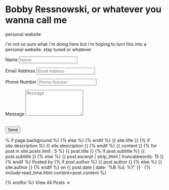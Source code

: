 # Bobby Ressnowski, or whatever you wanna call me
personal website

i'm not so sure what i'm doing here but i'm hoping to turn this into a personal website. stay tuned or whatever


<form name="sentMessage" id="contactForm" novalidate>
      <div class="control-group">
        <div class="form-group floating-label-form-group controls">
          <label>Name</label>
          <input type="text" class="form-control" placeholder="Name" id="name" required data-validation-required-message="Please enter your name.">
          <p class="help-block text-danger"></p>
        </div>
      </div>
      <div class="control-group">
        <div class="form-group floating-label-form-group controls">
          <label>Email Address</label>
          <input type="email" class="form-control" placeholder="Email Address" id="email" required data-validation-required-message="Please enter your email address.">
          <p class="help-block text-danger"></p>
        </div>
      </div>
      <div class="control-group">
        <div class="form-group col-xs-12 floating-label-form-group controls">
          <label>Phone Number</label>
          <input type="tel" class="form-control" placeholder="Phone Number" id="phone" required data-validation-required-message="Please enter your phone number.">
          <p class="help-block text-danger"></p>
        </div>
      </div>
      <div class="control-group">
        <div class="form-group floating-label-form-group controls">
          <label>Message</label>
          <textarea rows="5" class="form-control" placeholder="Message" id="message" required data-validation-required-message="Please enter a message."></textarea>
          <p class="help-block text-danger"></p>
        </div>
      </div>
      <br>
      <div id="success"></div>
      <div class="form-group">
        <button type="submit" class="btn btn-primary" id="sendMessageButton">Send</button>
      </div>
    </form>


% if page.background %}
{% else %}
{% endif %}
{{ site.title }}
{% if site.description %} {{ site.description }} {% endif %}
{{ content }} {% for post in site.posts limit : 5 %}
{{ post.title }}
{% if post.subtitle %}
{{ post.subtitle }}
{% else %}
{{ post.excerpt | strip_html | truncatewords: 15 }}
{% endif %}
Posted by {% if post.author %} {{ post.author }} {% else %} {{ site.author }} {% endif %} on {{ post.date | date: '%B %d, %Y' }} · {% include read_time.html content=post.content %}

{% endfor %}
View All Posts →
